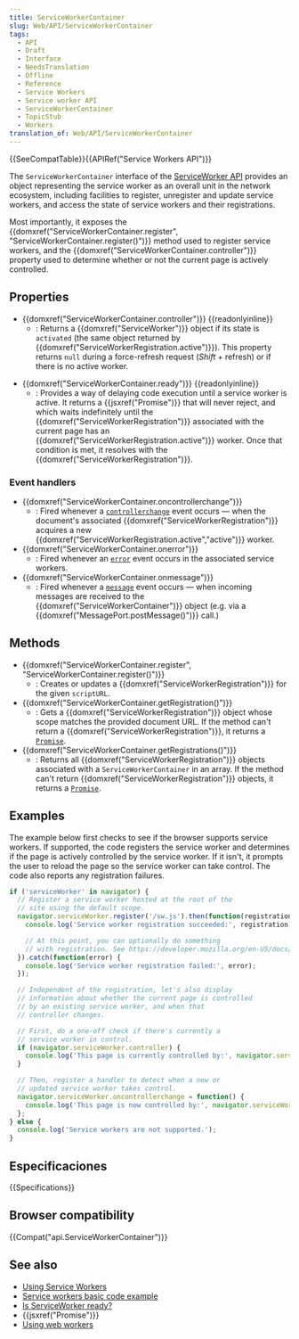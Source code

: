 ```yaml
---
title: ServiceWorkerContainer
slug: Web/API/ServiceWorkerContainer
tags:
  - API
  - Draft
  - Interface
  - NeedsTranslation
  - Offline
  - Reference
  - Service Workers
  - Service worker API
  - ServiceWorkerContainer
  - TopicStub
  - Workers
translation_of: Web/API/ServiceWorkerContainer
---
```


{{SeeCompatTable}}{{APIRef("Service Workers API")}}

The `ServiceWorkerContainer` interface of the [ServiceWorker API](/es/docs/Web/API/ServiceWorker_API) provides an object representing the service worker as an overall unit in the network ecosystem, including facilities to register, unregister and update service workers, and access the state of service workers and their registrations.

Most importantly, it exposes the {{domxref("ServiceWorkerContainer.register", "ServiceWorkerContainer.register()")}} method used to register service workers, and the {{domxref("ServiceWorkerContainer.controller")}} property used to determine whether or not the current page is actively controlled.

## Properties

- {{domxref("ServiceWorkerContainer.controller")}} {{readonlyinline}}
  - : Returns a {{domxref("ServiceWorker")}} object if its state is `activated` (the same object returned by {{domxref("ServiceWorkerRegistration.active")}}). This property returns `null` during a force-refresh request (_Shift_ + refresh) or if there is no active worker.

<!---->

- {{domxref("ServiceWorkerContainer.ready")}} {{readonlyinline}}
  - : Provides a way of delaying code execution until a service worker is active. It returns a {{jsxref("Promise")}} that will never reject, and which waits indefinitely until the {{domxref("ServiceWorkerRegistration")}} associated with the current page has an {{domxref("ServiceWorkerRegistration.active")}} worker. Once that condition is met, it resolves with the {{domxref("ServiceWorkerRegistration")}}.

### Event handlers

- {{domxref("ServiceWorkerContainer.oncontrollerchange")}}
  - : Fired whenever a [`controllerchange`](/es/docs/Web/Reference/Events/controllerchange) event occurs — when the document's associated {{domxref("ServiceWorkerRegistration")}} acquires a new {{domxref("ServiceWorkerRegistration.active","active")}} worker.
- {{domxref("ServiceWorkerContainer.onerror")}}
  - : Fired whenever an [`error`](/es/docs/Web/Reference/Events/error) event occurs in the associated service workers.
- {{domxref("ServiceWorkerContainer.onmessage")}}
  - : Fired whenever a [`message`](/es/docs/Web/Reference/Events/message) event occurs — when incoming messages are received to the {{domxref("ServiceWorkerContainer")}} object (e.g. via a {{domxref("MessagePort.postMessage()")}} call.)

## Methods

- {{domxref("ServiceWorkerContainer.register", "ServiceWorkerContainer.register()")}}
  - : Creates or updates a {{domxref("ServiceWorkerRegistration")}} for the given `scriptURL`.
- {{domxref("ServiceWorkerContainer.getRegistration()")}}
  - : Gets a {{domxref("ServiceWorkerRegistration")}} object whose scope matches the provided document URL. If the method can't return a {{domxref("ServiceWorkerRegistration")}}, it returns a [`Promise`](/es/docs/Web/JavaScript/Reference/Global_Objects/Promise).
- {{domxref("ServiceWorkerContainer.getRegistrations()")}}
  - : Returns all {{domxref("ServiceWorkerRegistration")}} objects associated with a `ServiceWorkerContainer` in an array. If the method can't return {{domxref("ServiceWorkerRegistration")}} objects, it returns a [`Promise`](/es/docs/Web/JavaScript/Reference/Global_Objects/Promise).

## Examples

The example below first checks to see if the browser supports service workers. If supported, the code registers the service worker and determines if the page is actively controlled by the service worker. If it isn't, it prompts the user to reload the page so the service worker can take control. The code also reports any registration failures.

```js
if ('serviceWorker' in navigator) {
  // Register a service worker hosted at the root of the
  // site using the default scope.
  navigator.serviceWorker.register('/sw.js').then(function(registration) {
    console.log('Service worker registration succeeded:', registration);

    // At this point, you can optionally do something
    // with registration. See https://developer.mozilla.org/en-US/docs/Web/API/ServiceWorkerRegistration
  }).catch(function(error) {
    console.log('Service worker registration failed:', error);
  });

  // Independent of the registration, let's also display
  // information about whether the current page is controlled
  // by an existing service worker, and when that
  // controller changes.

  // First, do a one-off check if there's currently a
  // service worker in control.
  if (navigator.serviceWorker.controller) {
    console.log('This page is currently controlled by:', navigator.serviceWorker.controller);
  }

  // Then, register a handler to detect when a new or
  // updated service worker takes control.
  navigator.serviceWorker.oncontrollerchange = function() {
    console.log('This page is now controlled by:', navigator.serviceWorker.controller);
  };
} else {
  console.log('Service workers are not supported.');
}
```

## Especificaciones

{{Specifications}}

## Browser compatibility

{{Compat("api.ServiceWorkerContainer")}}

## See also

- [Using Service Workers](/es/docs/Web/API/ServiceWorker_API/Using_Service_Workers)
- [Service workers basic code example](https://github.com/mdn/sw-test)
- [Is ServiceWorker ready?](https://jakearchibald.github.io/isserviceworkerready/)
- {{jsxref("Promise")}}
- [Using web workers](/es/docs/Web/Guide/Performance/Using_web_workers)

